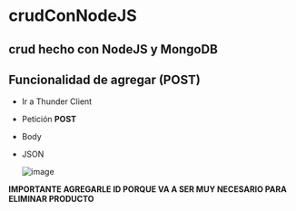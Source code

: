 # crudConNodeJS
## crud hecho con NodeJS y MongoDB

## Funcionalidad de agregar (POST)
* Ir a Thunder Client
* Petición **POST**
* Body
* JSON

  ![image](https://github.com/BraianFG/crudConNode/assets/55467665/9ea42d7e-5e79-477f-9c55-01efccf3dca0)

 **IMPORTANTE AGREGARLE ID PORQUE VA A SER MUY NECESARIO PARA ELIMINAR PRODUCTO**
